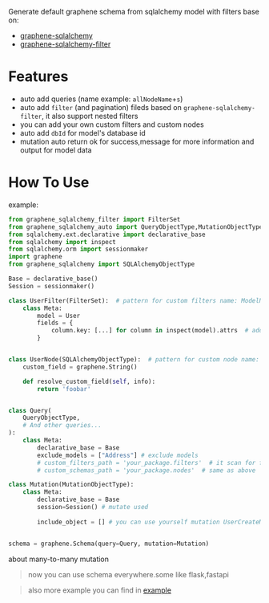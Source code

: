 Generate default graphene schema from sqlalchemy model with filters base on:
* [graphene-sqlalchemy](https://github.com/graphql-python/graphene-sqlalchemy.git)
* [graphene-sqlalchemy-filter](https://github.com/art1415926535/graphene-sqlalchemy-filter)

# Features

- auto add queries (name example: `allNodeName`+`s`)
- auto add `filter` (and pagination) fileds based on `graphene-sqlalchemy-filter`, it also support nested filters
- you can add your own custom filters and custom nodes
- auto add `dbId` for model's database id
- mutation auto return ok for success,message for more information and output for model data


# How To Use
example:
```python
from graphene_sqlalchemy_filter import FilterSet
from graphene_sqlalchemy_auto import QueryObjectType,MutationObjectType
from sqlalchemy.ext.declarative import declarative_base
from sqlalchemy import inspect
from sqlalchemy.orm import sessionmaker
import graphene
from graphene_sqlalchemy import SQLAlchemyObjectType

Base = declarative_base() 
Session = sessionmaker()

class UserFilter(FilterSet):  # pattern for custom filters name: ModelName + Filter
    class Meta:
        model = User
        fields = {
            column.key: [...] for column in inspect(model).attrs  # add all filters for all fields
        }


class UserNode(SQLAlchemyObjectType):  # pattern for custom node name: ModelName + Node
    custom_field = graphene.String()

    def resolve_custom_field(self, info):
        return 'foobar'


class Query(
    QueryObjectType,
    # And other queries...
):
    class Meta:
        declarative_base = Base
        exclude_models = ["Address"] # exclude models
        # custom_filters_path = 'your_package.filters'  # it scan for filters and compare filter name and model name 
        # custom_schemas_path = 'your_package.nodes'  # same as above

class Mutation(MutationObjectType):
    class Meta:
        declarative_base = Base
        session=Session() # mutate used
        
        include_object = [] # you can use yourself mutation UserCreateMutation, UserUpdateMutation


schema = graphene.Schema(query=Query, mutation=Mutation)
```

about many-to-many mutation

>now you can use schema everywhere.some like flask,fastapi

>also more example you can find in [example](https://github.com/goodking-bq/graphene-sqlalchemy-auto/tree/master/example)
